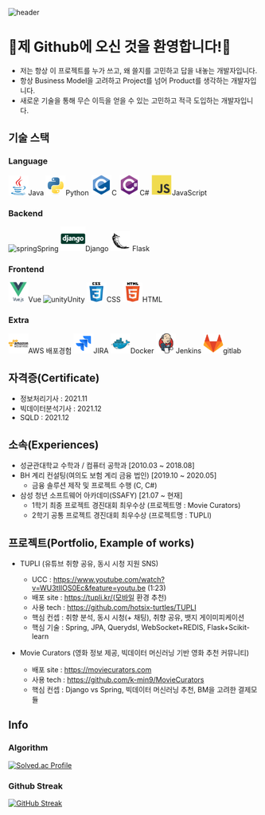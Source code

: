 ![header](https://capsule-render.vercel.app/api?type=waving&color=0054ff&height=250&section=header&text=Problem%20Solver%20강민구&fontSize=70&fontColor=353535&fontAlign=50&fontAlignY=40&desc=Mingu%20Kang%20[k-min9]&descAlign=85)

# 👋제 Github에 오신 것을 환영합니다!👋

- 저는 항상 이 프로젝트를 누가 쓰고, 왜 쓸지를 고민하고 답을 내놓는 개발자입니다.
- 항상 Business Model을 고려하고 Project를 넘어 Product를 생각하는 개발자입니다.
- 새로운 기술을 통해 무슨 이득을 얻을 수 있는 고민하고 적극 도입하는 개발자입니다.

## 기술 스택

### Language

<p align="left">
<img src="https://raw.githubusercontent.com/devicons/devicon/master/icons/java/java-original.svg" alt="java" width="40" height="40"/>Java
<img src="https://raw.githubusercontent.com/devicons/devicon/master/icons/python/python-original.svg" alt="python" width="40" height="40"/>Python
<img src="https://raw.githubusercontent.com/devicons/devicon/master/icons/c/c-original.svg" alt="c" width="40" height="40" style="margin:1px;"/>C
<img src="https://raw.githubusercontent.com/devicons/devicon/master/icons/csharp/csharp-original.svg" alt="csharp" width="40" height="40" style="margin:1px;"/>C#
<img src="https://raw.githubusercontent.com/devicons/devicon/master/icons/javascript/javascript-original.svg" alt="javascript" width="40" height="40" style="margin:1px;"/>JavaScript
</p>

### Backend

<p align="left">
<img src="https://www.vectorlogo.zone/logos/springio/springio-icon.svg" alt="spring" width="45" height="40"/>Spring
<img src="https://raw.githubusercontent.com/devicons/devicon/master/icons/django/django-original.svg" alt="django" width="50" height="50"/>Django
<img src="https://github.com/devicons/devicon/raw/master/icons/flask/flask-original.svg" alt="flask" width="40" height="40"/> Flask
</p>

### Frontend

<p align="left">
<img src="https://raw.githubusercontent.com/devicons/devicon/master/icons/vuejs/vuejs-original-wordmark.svg" alt="vuejs" width="40" height="40"/>Vue
<img src="https://www.vectorlogo.zone/logos/unity3d/unity3d-icon.svg" alt="unity" width="40" height="40"/>Unity
<img src="https://raw.githubusercontent.com/devicons/devicon/master/icons/css3/css3-original-wordmark.svg" alt="css3" width="40" height="40"/>CSS
<img src="https://raw.githubusercontent.com/devicons/devicon/master/icons/html5/html5-original-wordmark.svg" alt="html5" width="40" height="40"/>HTML
</p>

### Extra

<p align="left">
<img src="https://raw.githubusercontent.com/devicons/devicon/master/icons/amazonwebservices/amazonwebservices-original-wordmark.svg" alt="aws" width="40" height="40"/>AWS 배포경험
<img src="https://raw.githubusercontent.com/devicons/devicon/master/icons/jira/jira-original.svg" alt="aws" width="40" height="40"/>JIRA
<img src="https://raw.githubusercontent.com/devicons/devicon/master/icons/docker/docker-original.svg" alt="aws" width="40" height="40"/>Docker
<img src="https://raw.githubusercontent.com/devicons/devicon/master/icons/jenkins/jenkins-original.svg" alt="aws" width="40" height="40"/>Jenkins
<img src="https://raw.githubusercontent.com/devicons/devicon/master/icons/gitlab/gitlab-original.svg" alt="aws" width="40" height="40"/>gitlab
<!-- <img src="https://raw.githubusercontent.com/devicons/devicon/master/icons/nginx/nginx-original.svg" alt="aws" width="40" height="40"/>NGINX -->
</p>

## 자격증(Certificate)

- 정보처리기사 : 2021.11
- 빅데이터분석기사 : 2021.12
- SQLD : 2021.12

## 소속(Experiences)

- 성균관대학교 수학과 / 컴퓨터 공학과 [2010.03 ~ 2018.08]
- BH 계리 컨설팅(여의도 보험 계리 금융 법인) [2019.10 ~ 2020.05]
  - 금융 솔루션 제작 및 프로젝트 수행 (C, C#)  
- 삼성 청년 소프트웨어 아카데미(SSAFY) [21.07 ~ 현재]
  - 1학기 최종 프로젝트 경진대회 최우수상 (프로젝트명 : Movie Curators)
  - 2학기 공통 프로젝트 경진대회 최우수상 (프로젝트명 : TUPLI)

## 프로젝트(Portfolio, Example of works)

- TUPLI (유튜브 취향 공유, 동시 시청 지원 SNS)
  - UCC : https://www.youtube.com/watch?v=WU3tIIOS0Ec&feature=youtu.be (1:23)
  - 배포 site : https://tupli.kr/(모바일 환경 추천)
  - 사용 tech : https://github.com/hotsix-turtles/TUPLI
  - 핵심 컨셉 : 취향 분석, 동시 시청(+ 채팅), 취향 공유, 뱃지 게이미피케이션
  - 핵심 기술 : Spring, JPA, Querydsl, WebSocket+REDIS, Flask+Scikit-learn

- Movie Curators (영화 정보 제공, 빅데이터 머신러닝 기반 영화 추천 커뮤니티)
  - 배포 site  : <https://moviecurators.com>
  - 사용 tech :  <https://github.com/k-min9/MovieCurators>
  - 핵심 컨셉 : Django vs Spring, 빅데이터 머신러닝 추천, BM을 고려한 결제모듈

## Info

### Algorithm

[![Solved.ac Profile](http://mazassumnida.wtf/api/v2/generate_badge?boj=mingu4969)](https://solved.ac/mingu4969/)

### Github Streak

[![GitHub Streak](http://github-readme-streak-stats.herokuapp.com?user=k-min9&theme=blueberry)](https://git.io/streak-stats)
